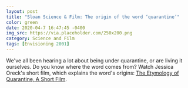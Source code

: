 ```yaml
---
layout: post
title: "Sloan Science & Film: The origin of the word ‘quarantine’"
color: green
date: 2020-04-7 16:47:45 -0400
img_src: https://via.placeholder.com/250x200.png
category: Science and Film
tags: [Envisioning 2001]
---
```


We've all been hearing a lot about being under quarantine, or are living it ourselves. Do you know where the word comes from? Watch Jessica Oreck's short film, which explains the word's origins: [The Etymology of Quarantine, A Short Film](http://scienceandfilm.org/articles/3300/the-etymology-of-quarantine-a-short-film).
